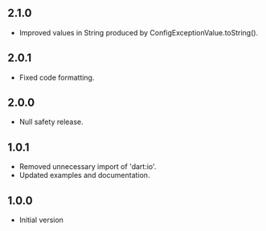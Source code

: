 ## 2.1.0

- Improved values in String produced by ConfigExceptionValue.toString().

## 2.0.1

- Fixed code formatting.

## 2.0.0

- Null safety release.

## 1.0.1

- Removed unnecessary import of 'dart:io'.
- Updated examples and documentation.

## 1.0.0

- Initial version
